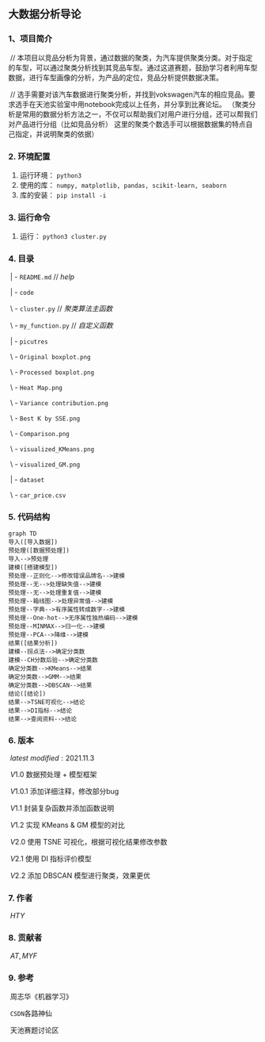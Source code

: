 ## 大数据分析导论

### 1、项目简介

​		// 本项目以竞品分析为背景，通过数据的聚类，为汽车提供聚类分类。对于指定的车型，可以通过聚类分析找到其竞品车型。通过这道赛题，鼓励学习者利用车型数据，进行车型画像的分析，为产品的定位，竞品分析提供数据决策。

​		// 选手需要对该汽车数据进行聚类分析，并找到vokswagen汽车的相应竞品。要求选手在天池实验室中用notebook完成以上任务，并分享到比赛论坛。
（聚类分析是常用的数据分析方法之一，不仅可以帮助我们对用户进行分组，还可以帮我们对产品进行分组（比如竞品分析） 这里的聚类个数选手可以根据数据集的特点自己指定，并说明聚类的依据）

### 2. 环境配置

1. 运行环境： `python3`
2. 使用的库： `numpy, matplotlib, pandas, scikit-learn, seaborn`
3. 库的安装： `pip install -i`

### 3. 运行命令

1. 运行： `python3 cluster.py`

### 4. 目录

​	| - `README.md`						// *help*

​	| - `code`

​		\ - `cluster.py`				// *聚类算法主函数*

​		\ - `my_function.py`		// *自定义函数*

​	| - `picutres`

​		\ - `Original boxplot.png`

​		\ - `Processed boxplot.png`

​		\ - `Heat Map.png`

​		\ - `Variance contribution.png`

​		\ - `Best K by SSE.png`

​		\ - `Comparison.png`

​		\ - `visualized_KMeans.png`

​		\ - `visualized_GM.png`

​	| - `dataset`

​		\ - `car_price.csv`

### 5. 代码结构

```mermaid
graph TD
导入([导入数据])
预处理([数据预处理])
导入-->预处理
建模([搭建模型])
预处理--正则化-->修改错误品牌名-->建模
预处理--无-->处理缺失值-->建模
预处理--无-->处理重复值-->建模
预处理--箱线图-->处理异常值-->建模
预处理--字典-->有序属性转成数字-->建模
预处理--One-hot-->无序属性独热编码-->建模
预处理--MINMAX-->归一化-->建模
预处理--PCA-->降维-->建模
结果([结果分析])
建模--拐点法-->确定分类数
建模--CH分数后验-->确定分类数
确定分类数-->KMeans-->结果
确定分类数-->GMM-->结果
确定分类数-->DBSCAN-->结果
结论([结论])
结果-->TSNE可视化-->结论
结果-->DI指标-->结论
结果-->查阅资料-->结论
```

### 6. 版本

​	$latest\ modified: 2021.11.3$​​​

​	$V1.0$		数据预处理 + 模型框架

​	$V1.0.1$    添加详细注释，修改部分bug

​	$V1.1$        封装复杂函数并添加函数说明

​	$V1.2$​		实现 KMeans & GM 模型的对比

​	$V2.0$		使用 TSNE 可视化，根据可视化结果修改参数

​	$V2.1$		使用 DI 指标评价模型		

​	$V2.2$		添加 DBSCAN 模型进行聚类，效果更优

### 7. 作者

​	$HTY$

### 8. 贡献者

​	$AT, MYF$

### 9. 参考

​	周志华《机器学习》

​	`CSDN`各路神仙

​	天池赛题讨论区





